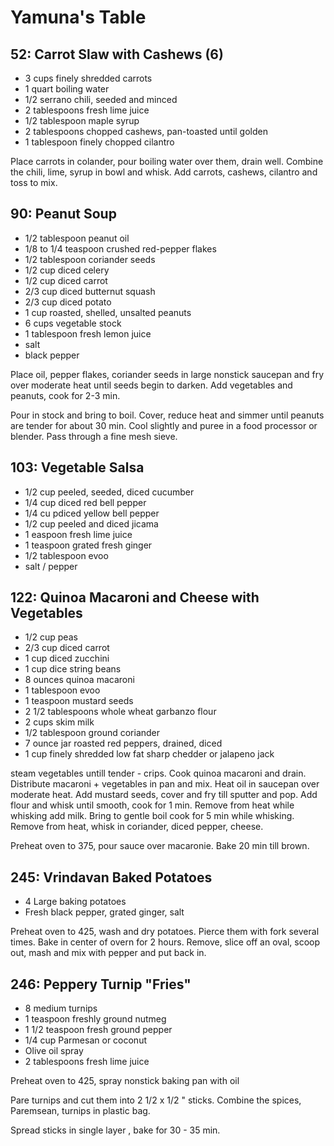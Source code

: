 Yamuna's Table
==============


52: Carrot Slaw with Cashews (6)
--------------------------------

- 3 cups finely shredded carrots
- 1 quart boiling water
- 1/2 serrano chili, seeded and minced
- 2 tablespoons fresh lime juice
- 1/2 tablespoon maple syrup
- 2 tablespoons chopped cashews, pan-toasted until golden
- 1 tablespoon finely chopped cilantro

Place carrots in colander, pour boiling water over them, drain well. Combine the chili, lime, syrup in bowl and whisk. Add carrots, cashews, cilantro and toss to mix.


90: Peanut Soup
---------------

- 1/2 tablespoon peanut oil
- 1/8 to 1/4 teaspoon crushed red-pepper flakes
- 1/2 tablespoon coriander seeds
- 1/2 cup diced celery
- 1/2 cup diced carrot
- 2/3 cup diced butternut squash
- 2/3 cup diced potato
- 1 cup roasted, shelled, unsalted peanuts
- 6 cups vegetable stock
- 1 tablespoon fresh lemon juice
- salt
- black pepper

Place oil, pepper flakes, coriander seeds in large nonstick saucepan and fry over moderate heat until seeds begin to darken. Add vegetables and peanuts, cook for 2-3 min.

Pour in stock and bring to boil. Cover, reduce heat and simmer until peanuts are tender for about 30 min. Cool slightly and puree in a food processor or blender. Pass through a fine mesh sieve.



103: Vegetable Salsa
--------------------

- 1/2 cup peeled, seeded, diced cucumber
- 1/4 cup diced red bell pepper
- 1/4 cu pdiced yellow bell pepper
- 1/2 cup peeled and diced jicama
- 1 easpoon fresh lime juice
- 1 teaspoon grated fresh ginger
- 1/2 tablespoon evoo
- salt / pepper




122: Quinoa Macaroni and Cheese with Vegetables
-----------------------------------------------

- 1/2 cup peas
- 2/3 cup diced carrot
- 1 cup diced zucchini
- 1 cup dice string beans
- 8 ounces quinoa macaroni
- 1 tablespoon evoo
- 1 teaspoon mustard seeds
- 2 1/2 tablespoons whole wheat garbanzo flour
- 2 cups skim milk
- 1/2 tablespoon ground coriander
- 7 ounce jar roasted red peppers, drained, diced
- 1 cup finely shredded low fat sharp chedder or jalapeno jack 

steam vegetables untill tender - crips. Cook quinoa macaroni and drain. Distribute macaroni + vegetables in pan and mix. Heat oil in saucepan over moderate heat. Add mustard seeds, cover and fry till sputter and pop. Add flour and whisk until smooth, cook for 1 min. Remove from heat while whisking add milk. Bring to gentle boil cook for 5 min while whisking. Remove from heat, whisk in coriander, diced pepper, cheese.

Preheat oven to 375, pour sauce over macaronie. Bake 20 min till brown. 






245: Vrindavan Baked Potatoes
-----------------------------

- 4 Large baking potatoes
- Fresh black pepper, grated ginger, salt

Preheat oven to 425, wash and dry potatoes. Pierce them with fork several times. Bake in center of overn for 2 hours. Remove, slice off an oval, scoop out, mash and mix with pepper and put back in.








246: Peppery Turnip "Fries"
---------------------------

- 8 medium turnips
- 1 teaspoon freshly ground nutmeg
- 1 1/2 teaspoon fresh ground pepper
- 1/4 cup Parmesan or coconut
- Olive oil spray
- 2 tablespoons fresh lime juice

Preheat oven to 425, spray nonstick baking pan with oil

Pare turnips and cut them into 2 1/2 x 1/2 " sticks. Combine the spices, Paremsean, turnips in plastic bag. 

Spread sticks in single layer , bake for 30 - 35 min.
